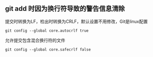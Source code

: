 ## git add 时因为换行符导致的警告信息清除
提交时转换为LF，检出时转换为CRLF，默认设置不用修改，Git是linux配置
```
git config --global core.autocrlf true
```

允许提交包含混合换行符的文件
```
git config --global core.safecrlf false
```
